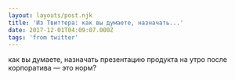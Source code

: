 ```yaml
---
layout: layouts/post.njk
title: 'Из Твиттера: как вы думаете, назначать...'
date: 2017-12-01T04:09:07.000Z
tags: 'from twitter'
---
```



как вы думаете, назначать презентацию продукта на утро после корпоратива — это норм?
